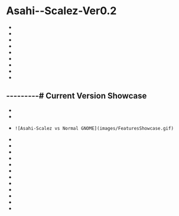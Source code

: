 # Asahi--Scalez-Ver0.2
-
-
-
-
-
-
-
-
-
---------# Current Version Showcase
-
-
-
-     ![Asahi-Scalez vs Normal GNOME](images/FeaturesShowcase.gif)

-
-
-
-
-
-
-
-
-
-
-
-

